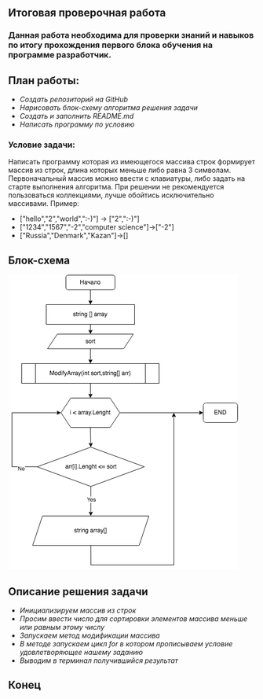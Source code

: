 ## Итоговая проверочная работа
### Данная работа необходима для проверки знаний и навыков по итогу прохождения первого блока обучения на программе разработчик.
## План работы:
* _Создать репозиторий на GitHub_
* _Нарисовать блок-схему алгоритма решения задачи_
* _Создать и заполнить README.md_
* _Написать программу по условию_
### Условие задачи:
Написать программу которая из имеющегося массива строк формирует массив из строк, 
длина которых меньше либо равна 3 символам. Первоначальный массив можно ввести с клавиатуры, либо задать на старте
выполнения алгоритма. При решении не рекомендуется пользоваться коллекциями, лучше обойтись исключительно массивами.
Пример:
* ["hello","2","world",":-)"] -> ["2",":-)"]
* ["1234","1567","-2","computer science"]->["-2"]
* ["Russia","Denmark","Kazan"]->[]

## **Блок-схема**
![Блок-схема решения задачи](FinishWork.png)

## Описание решения задачи
* _Инициализируем массив из строк_
* _Просим ввести число для сортировки элементов массива меньше или равным этому числу_
* _Запускаем метод модификации массива_
* _В методе запускаем цикл for в котором прописываем условие удовлетворяющее нашему заданию_
* _Выводим в терминал получившийся результат_

## Конец